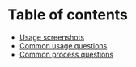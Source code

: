# Table of contents

* [Usage screenshots](README.md)
* [Common usage questions](common-usage-questions.md)
* [Common process questions](common-process-questions.md)
